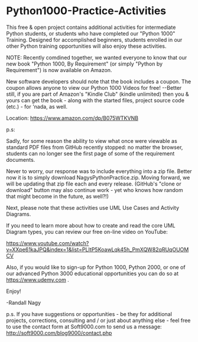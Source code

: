 # Python1000-Practice-Activities
This free & open project contains additional activities for intermediate Python students, or students who have completed our "Python 1000" Training. Designed for accomplished beginners, students enrolled in our other Python training opportunities will also enjoy these activities.

NOTE:  Recently comdined together, we wanted everyone to know that our new book "Python 1000, By Requirement" (or simply "Python by Requirement") is now available on Amazon. 

New software developers should note that the book includes a coupon. The coupon allows anyone to view our Python 1000 Videos for free! --Better still, if you are part of Amazon's "Kindle Club" (kindle unlimited) then you & yours can get the book - along with the started files, project source code (etc.) - for 'nada, as well.

Location: https://www.amazon.com/dp/B075WTKVNB

p.s:

Sadly, for some reason the ability to view what once were viewable as standard PDF files from GitHub recently stopped: no matter the browser, students can no longer see the first page of some of the requirement documents. 

Never to worry, our response was to include everything into a zip file. Better now it is to simply download NagysPythonPractice.zip. Moving forward, we will be updating that zip file each and every release. (GitHub's "clone or download" button may also continue work - yet who knows how random that might become in the future, as well?!)

Next, please note that these activities use UML Use Cases and Activity Diagrams.

If you need to learn more about how to create and read the core UML Diagram types, you can review our free on-line video on YouTube:

https://www.youtube.com/watch?v=XXpe61kaJPQ&index=1&list=PLItP5KoawLqk45h_PmXQW82qRUqOUOMCV

Also, if you would like to sign-up for Python 1000, Python 2000, or one of our advanced Python 3000 educational opportunities you can do so at https://www.udemy.com .


Enjoy!

-Randall Nagy


p.s. If you have suggestions or opportunities - be they for additional projects, corrections, consulting and / or just about anything else - feel free to use the contact form at Soft9000.com to send us a message: http://soft9000.com/blog9000/contact.php




